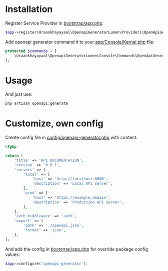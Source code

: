 # Installation

Register Service Provider in [bootstrap/app.php](bootstrap/app.php):
```php
$app->register(Uraankhayayaal\OpenapiGeneratorLumen\Providers\OpenApiGeneratorProvider::class);
```

Add openapi generator command it to your [app/Console/Kernel.php](app/Console/Kernel.php) file:
```php
protected $commands = [
    \Uraankhayayaal\OpenapiGeneratorLumen\Console\Commands\OpenApiGeneratorCommand::class,
];
```

# Usage

And just use:
```bash
php artisan openapi:generate
```

# Customize, own config

Create config file in [config/openapi-generator.php](config/openapi-generator.php) with content:
```php
<?php

return [
    'title' => 'API DOCUMENTATION',
    'version' => '0.0.1',
    'servers' => [
        'local' => [
            'host' => 'http://localhost:8000',
            'description' => 'Local API server',
        ],
        'prod' => [
            'host' => 'https://example.domain',
            'description' => 'Production API server',
        ],
    ],
    'auth_middleware' => 'auth',
    'export' => [
        'path' => './openapi.json',
        'format' => 'json',
    ],
];
```

And add the config in [bootstrap/app.php](bootstrap/app.php) for override package config values:
```php
$app->configure('openapi-generator');
```